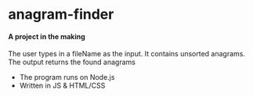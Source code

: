 # anagram-finder

#### A project in the making 

The user types in a fileName as the input. It contains unsorted anagrams. The output returns the found anagrams

* The program runs on Node.js
* Written in JS & HTML/CSS
